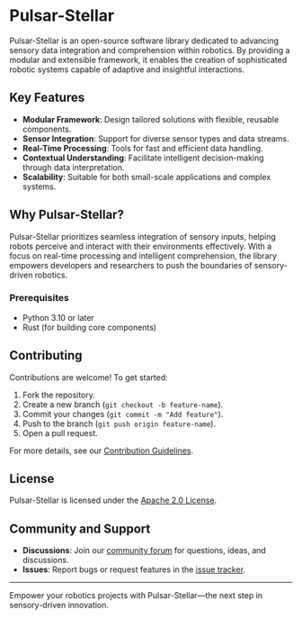 # Pulsar-Stellar

Pulsar-Stellar is an open-source software library dedicated to advancing sensory data integration and comprehension within robotics. By providing a modular and extensible framework, it enables the creation of sophisticated robotic systems capable of adaptive and insightful interactions.

## Key Features

- **Modular Framework**: Design tailored solutions with flexible, reusable components.
- **Sensor Integration**: Support for diverse sensor types and data streams.
- **Real-Time Processing**: Tools for fast and efficient data handling.
- **Contextual Understanding**: Facilitate intelligent decision-making through data interpretation.
- **Scalability**: Suitable for both small-scale applications and complex systems.

## Why Pulsar-Stellar?
Pulsar-Stellar prioritizes seamless integration of sensory inputs, helping robots perceive and interact with their environments effectively. With a focus on real-time processing and intelligent comprehension, the library empowers developers and researchers to push the boundaries of sensory-driven robotics.


### Prerequisites
- Python 3.10 or later
- Rust (for building core components)

## Contributing
Contributions are welcome! To get started:
1. Fork the repository.
2. Create a new branch (`git checkout -b feature-name`).
3. Commit your changes (`git commit -m "Add feature"`).
4. Push to the branch (`git push origin feature-name`).
5. Open a pull request.

For more details, see our [Contribution Guidelines](CONTRIBUTING.md).

## License
Pulsar-Stellar is licensed under the [Apache 2.0 License](LICENSE).

## Community and Support
- **Discussions**: Join our [community forum](https://discord.com/invite/Qds3SkSRtG) for questions, ideas, and discussions.
- **Issues**: Report bugs or request features in the [issue tracker](https://github.com/engilore/pulsar-stellar/issues/new).

---

Empower your robotics projects with Pulsar-Stellar—the next step in sensory-driven innovation.